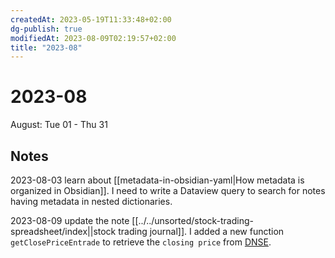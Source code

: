 ```yaml
---
createdAt: 2023-05-19T11:33:48+02:00
dg-publish: true
modifiedAt: 2023-08-09T02:19:57+02:00
title: "2023-08"
---
```

# 2023-08

August: Tue 01 - Thu 31

## Notes

2023-08-03 learn about [[metadata-in-obsidian-yaml|How metadata is organized in Obsidian]]. I need to write a Dataview query to search for notes having metadata in nested dictionaries.

2023-08-09 update the note [[../../unsorted/stock-trading-spreadsheet/index||stock trading journal]]. I added a new function `getClosePriceEntrade` to retrieve the `closing price` from [DNSE](https://www.dnse.com.vn/).